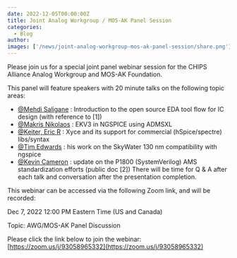 ```yaml
---
date: 2022-12-05T00:00:00Z
title: Joint Analog Workgroup / MOS-AK Panel Session
categories:
  - Blog
author: 
images: ['/news/joint-analog-workgroup-mos-ak-panel-session/share.png']
---
```


Please join us for a special joint panel webinar session for the CHIPS Alliance Analog Workgroup and MOS-AK Foundation.

This panel will feature speakers with 20 minute talks on the following topic areas:

- [@Mehdi Saligane](mailto:mehdi@umich.edu) : Introduction to the open source EDA tool flow for IC design (with reference to [1])
- [@Makris Nikolaos](mailto:nmakris@gmail.com) : EKV3 in NGSPICE using ADMSXL
- [@Keiter, Eric R](mailto:erkeite@sandia.gov)  : Xyce and its support for commercial (hSpice/spectre) libs/syntax
- [@Tim Edwards](mailto:tim@efabless.com) : his work on the SkyWater 130 nm compatibility with ngspice
- [@Kevin Cameron](mailto:cameron.eda@gmail.com) : update on the P1800 (SystemVerilog) AMS standardization efforts (public doc [2]) 
There will be time for Q & A after each talk and conversation after the presentation completion.

This webinar can be accessed via the following Zoom link, and will be recorded:

Dec 7, 2022 12:00 PM Eastern Time (US and Canada)

Topic: AWG/MOS-AK Panel Discussion

Please click the link below to join the webinar: [https://zoom.us/j/93058965332](https://zoom.us/j/93058965332)
